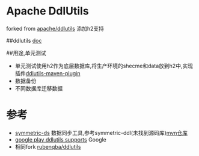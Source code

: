 # Apache DdlUtils 
  forked from [apache/ddlutils][1] 添加h2支持

##ddlutils [doc][2]

  
##用途,单元测试 
 * 单元测试使用h2作为底层数据库,将生产环境的shecme和data放到h2中,实现插件[ddlutils-maven-plugin][7]
 * 数据备份 
 * 不同数据库迁移数据

# 参考
* [symmetric-ds][3] 数据同步工具,参考symmetric-ddl(未找到源码库)[mvn仓库][4]
* [google play ddlutils supports][6] Google
* 相同fork [rubenqba/ddlutils][5]

  
[1]: https://github.com/apache/ddlutils
[2]: http://db.apache.org/ddlutils/api-usage.html#Inserting+data+into+a+database
[3]: https://github.com/JumpMind/symmetric-ds
[4]: http://www.mvnrepository.com/artifact/org.jumpmind.symmetric/symmetric-ddl
[5]: https://github.com/rubenqba/ddlutils
[6]: http://www.mvnrepository.com/artifact/com.google.code.maven-play-plugin.org.apache.ddlutils/ddlutils
[7]:https://github.com/qintang/ddlutils-maven-plugin
